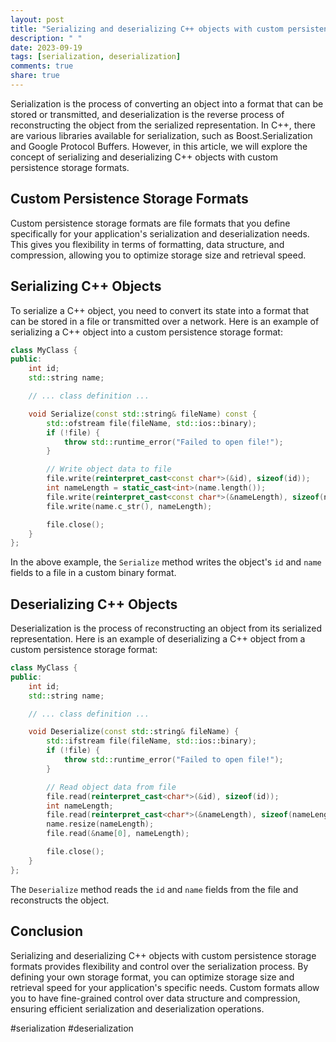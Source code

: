 ```yaml
---
layout: post
title: "Serializing and deserializing C++ objects with custom persistence storage formats"
description: " "
date: 2023-09-19
tags: [serialization, deserialization]
comments: true
share: true
---
```


Serialization is the process of converting an object into a format that can be stored or transmitted, and deserialization is the reverse process of reconstructing the object from the serialized representation. In C++, there are various libraries available for serialization, such as Boost.Serialization and Google Protocol Buffers. However, in this article, we will explore the concept of serializing and deserializing C++ objects with custom persistence storage formats.

## Custom Persistence Storage Formats

Custom persistence storage formats are file formats that you define specifically for your application's serialization and deserialization needs. This gives you flexibility in terms of formatting, data structure, and compression, allowing you to optimize storage size and retrieval speed.

## Serializing C++ Objects

To serialize a C++ object, you need to convert its state into a format that can be stored in a file or transmitted over a network. Here is an example of serializing a C++ object into a custom persistence storage format:

```cpp
class MyClass {
public:
    int id;
    std::string name;

    // ... class definition ...

    void Serialize(const std::string& fileName) const {
        std::ofstream file(fileName, std::ios::binary);
        if (!file) {
            throw std::runtime_error("Failed to open file!");
        }

        // Write object data to file
        file.write(reinterpret_cast<const char*>(&id), sizeof(id));
        int nameLength = static_cast<int>(name.length());
        file.write(reinterpret_cast<const char*>(&nameLength), sizeof(nameLength));
        file.write(name.c_str(), nameLength);

        file.close();
    }
};
```

In the above example, the `Serialize` method writes the object's `id` and `name` fields to a file in a custom binary format.

## Deserializing C++ Objects

Deserialization is the process of reconstructing an object from its serialized representation. Here is an example of deserializing a C++ object from a custom persistence storage format:

```cpp
class MyClass {
public:
    int id;
    std::string name;

    // ... class definition ...

    void Deserialize(const std::string& fileName) {
        std::ifstream file(fileName, std::ios::binary);
        if (!file) {
            throw std::runtime_error("Failed to open file!");
        }

        // Read object data from file
        file.read(reinterpret_cast<char*>(&id), sizeof(id));
        int nameLength;
        file.read(reinterpret_cast<char*>(&nameLength), sizeof(nameLength));
        name.resize(nameLength);
        file.read(&name[0], nameLength);

        file.close();
    }
};
```

The `Deserialize` method reads the `id` and `name` fields from the file and reconstructs the object.

## Conclusion

Serializing and deserializing C++ objects with custom persistence storage formats provides flexibility and control over the serialization process. By defining your own storage format, you can optimize storage size and retrieval speed for your application's specific needs. Custom formats allow you to have fine-grained control over data structure and compression, ensuring efficient serialization and deserialization operations.

#serialization #deserialization